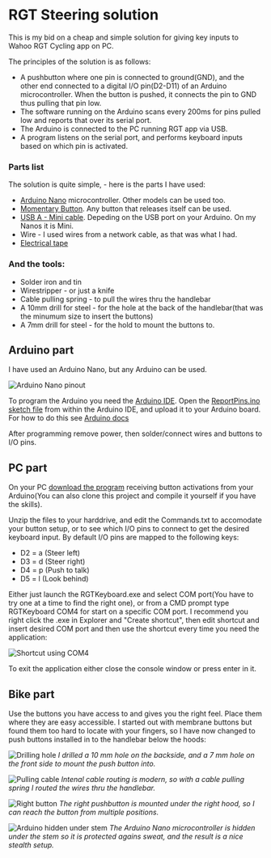 # RGT Steering solution

This is my bid on a cheap and simple solution for giving key inputs to Wahoo RGT Cycling app on PC.

The principles of the solution is as follows:

- A pushbutton where one pin is connected to ground(GND), and the other end connected to a digital I/O pin(D2-D11) of an Arduino microcontroller. When the button is pushed, it connects the pin to GND thus pulling that pin low.
- The software running on the Arduino scans every 200ms for pins pulled low and reports that over its serial port.
- The Arduino is connected to the PC running RGT app via USB. 
- A program listens on the serial port, and performs keyboard inputs based on which pin is activated.

### Parts list

The solution is quite simple, - here is the parts I have used:
- [Arduino Nano](https://www.google.com/search?q=arduino+nano&tbm=shop) microcontroller. Other models can be used too. 
- [Momentary Button](https://www.google.com/search?q=momentary+button+panel+mount&tbm=shop). Any button that releases itself can be used.
- [USB A - Mini cable](https://www.google.com/search?q=usb+mini+cable&tbm=shop). Depeding on the USB port on your Arduino. On my Nanos it is Mini.
- Wire - I used wires from a network cable, as that was what I had.
- [Electrical tape](https://www.google.com/search?q=electrical+tape&tbm=shop)
  
### And the tools:
- Solder iron and tin
- Wirestripper - or just a knife
- Cable pulling spring - to pull the wires thru the handlebar
- A 10mm drill for steel - for the hole at the back of the handlebar(that was the minumum size to insert the buttons)
- A 7mm drill for steel - for the hold to mount the buttons to.


## Arduino part

I have used an Arduino Nano, but any Arduino can be used.

![Arduino Nano pinout](Docs/SRL-image-0.png)

To program the Arduino you need the [Arduino IDE](https://www.arduino.cc/en/software). Open the [ReportPins.ino sketch file](Arduino/ReportPins.ino) from within the Arduino IDE, and upload it to your Arduino board. For how to do this see [Arduino docs](https://docs.arduino.cc/software/ide-v2/tutorials/getting-started/ide-v2-uploading-a-sketch)

After programming remove power, then solder/connect wires and buttons to I/O pins.

## PC part

On your PC [download the program](https://www.dropbox.com/s/kbdzhq5hf4goazb/RGTKeyboard.zip?dl=0) receiving button activations from your Arduino(You can also clone this project and compile it yourself if you have the skills).

Unzip the files to your harddrive, and edit the Commands.txt to accomodate your button setup, or to see which I/O pins to connect to get the desired keyboard input. By default I/O pins are mapped to the following keys:

- D2 = a (Steer left)
- D3 = d (Steer right)
- D4 = p (Push to talk)
- D5 = l (Look behind)

Either just launch the RGTKeyboard.exe and select COM port(You have to try one at a time to find the right one), or from a CMD prompt type RGTKeyboard COM4 for start on a specific COM port. I recommend you right click the .exe in Explorer and "Create shortcut", then edit shortcut and insert desired COM port and then use the shortcut every time you need the application:

![Shortcut using COM4](Docs/rgtkeyboard-shortcut.png)

To exit the application either close the console window or press enter in it.

## Bike part

Use the buttons you have access to and gives you the right feel. Place them where they are easy accessible. I started out with membrane buttons but found them too hard to locate with your fingers, so I have now changed to push buttons installed in to the handlebar below the hoods:

![Drilling hole](Docs/hw1.jpg)
*I drilled a 10 mm hole on the backside, and a 7 mm hole on the front side to mount the push button into.*

![Pulling cable](Docs/hw2.jpg)
*Intenal cable routing is modern, so with a cable pulling spring I routed the wires thru the handlebar.*

![Right button](Docs/hw3.jpg)
*The right pushbutton is mounted under the right hood, so I can reach the button from multiple positions.*

![Arduino hidden under stem](Docs/hw4.jpg)
*The Arduino Nano microcontroller is hidden under the stem so it is protected agains sweat, and the result is a nice stealth setup.*

